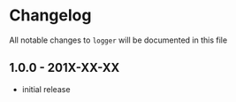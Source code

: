 # Changelog

All notable changes to `logger` will be documented in this file

## 1.0.0 - 201X-XX-XX

- initial release
